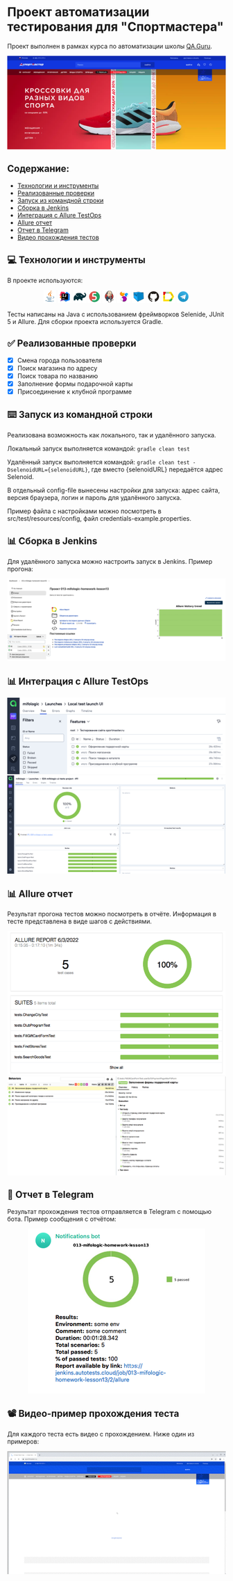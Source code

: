 # Проект автоматизации тестирования для "Спортмастера"

Проект выполнен в рамках курса по автоматизации школы <a href="https://qa.guru">QA.Guru</a>.

<img src="/images/sportmaster.png">

## Содержание:

* <a href="#computer-технологии-и-инструменты">Технологии и инструменты</a>
* <a href="#white_check_mark-реализованные-проверки">Реализованные проверки</a>
* <a href="#keyboard-запуск-из-инструменты-командной-строки">Запуск из командной строки</a>
* <a href="#bar_chart-сборка-в-jenkins">Сборка в Jenkins</a>
* <a href="#bar_chart-интеграция-с-allure-testOps">Интеграция с Allure TestOps</a>
* <a href="#bar_chart-allure-отчет">Allure отчет</a>
* <a href="#incoming_envelope-отчет-в-telegram">Отчет в Telegram</a>
* <a href="#film_projector-видео-прохождения-тестов">Видео прохождения тестов</a>


## :computer: Технологии и инструменты
В проекте используются:

<p align="center">
<img width="6%" src="/images/icons/Java.svg">
<img width="6%" src="/images/icons/Intelij_IDEA.svg">
<img width="6%" src="/images/icons/Gradle.svg">
<img width="6%" src="/images/icons/JUnit5.svg">
<img width="6%" src="/images/icons/Jenkins.svg">
<img width="6%" src="/images/icons/Selenide.svg">
<img width="6%" src="/images/icons/Selenoid.svg">
<img width="6%" src="/images/icons/GitHub.svg">
<img width="6%" src="/images/icons/Allure_Report.svg">
<img width="6%" src="/images/icons/Telegram.svg">
</p>

Тесты написаны на Java с использованием фреймворков Selenide, JUnit 5 и Allure. Для сборки проекта используется Gradle.

## :white_check_mark: Реализованные проверки
- [x] Смена города пользователя
- [x] Поиск магазина по адресу
- [x] Поиск товара по названию
- [x] Заполнение формы подарочной карты
- [x] Присоединение к клубной программе 

## :keyboard: Запуск из командной строки
Реализована возможность как локального, так и удалённого запуска.

Локальный запуск выполняется командой:
`gradle clean test`

Удалённый запуск выполняется командой:
`gradle clean test -DselenoidURL={selenoidURL}`, где вместо {selenoidURL} передаётся адрес Selenoid. 

В отдельный config-file вынесены настройки для запуска: адрес сайта, версия браузера, логин и пароль для удалённого запуска.

Пример файла с настройками можно посмотреть в src/test/resources/config, файл credentials-example.properties.

## :bar_chart: Сборка в Jenkins
Для удалённого запуска можно настроить запуск в Jenkins. Пример прогона:

<img src="/images/reports/jenkins_report.png">

## :bar_chart: Интеграция с Allure TestOps

<img src="/images/reports/testops_report.png">
<img src="/images/reports/testOps_2.png">

## :bar_chart: Allure отчет
Результат прогона тестов можно посмотреть в отчёте. Информация в тесте представлена в виде шагов с действиями.

<img src="/images/reports/allure_main.png">
<img src="/images/reports/test_example.png">

## :incoming_envelope: Отчет в Telegram
Результат прохождения тестов отправляется в Telegram с помощью бота. Пример сообщения с отчётом:

<p align="center">
<img src="/images/reports/telegram_report.png">
</p>

## :film_projector: Видео-пример прохождения теста
Для каждого теста есть видео с прохождением. Ниже один из примеров:

<p align="center">
<img src="/images/video.gif">
</p>
